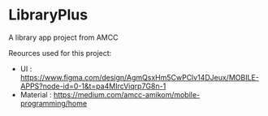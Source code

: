 # LibraryPlus

A library app project from AMCC

Reources used for this project:

- UI : https://www.figma.com/design/AgmQsxHm5CwPClv14DJeux/MOBILE-APPS?node-id=0-1&t=pa4MIrcViqrp7G8n-1
- Material : https://medium.com/amcc-amikom/mobile-programming/home